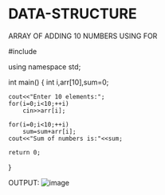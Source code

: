 # DATA-STRUCTURE
ARRAY OF ADDING 10 NUMBERS USING FOR

#include <iostream> 
 
using namespace std; 
 
int main() 
{ 
    int i,arr[10],sum=0; 
 
    cout<<"Enter 10 elements:"; 
    for(i=0;i<10;++i) 
        cin>>arr[i]; 
 
    for(i=0;i<10;++i) 
        sum=sum+arr[i]; 
    cout<<"Sum of numbers is:"<<sum; 
 
    return 0; 
}
                                    
OUTPUT:
![image](https://user-images.githubusercontent.com/98145023/150921910-01833145-18b8-40e4-8643-aa2ab734e192.png)

